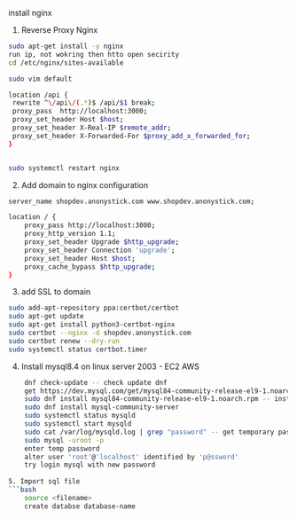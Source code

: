 install nginx 

1. Reverse Proxy Nginx
```bash
sudo apt-get install -y nginx 
run ip, not wokring then htto open secirity
cd /etc/nginx/sites-available

sudo vim default

location /api { 
 rewrite ^\/api\/(.*)$ /api/$1 break;
 proxy_pass  http://localhost:3000;
 proxy_set_header Host $host;
 proxy_set_header X-Real-IP $remote_addr;
 proxy_set_header X-Forwarded-For $proxy_add_x_forwarded_for;
}


sudo systemctl restart nginx
```

2. Add domain to nginx configuration


```bash
server_name shopdev.anonystick.com www.shopdev.anonystick.com;

location / {
    proxy_pass http://localhost:3000; 
    proxy_http_version 1.1;
    proxy_set_header Upgrade $http_upgrade;
    proxy_set_header Connection 'upgrade';
    proxy_set_header Host $host;
    proxy_cache_bypass $http_upgrade;
}
```

3. add SSL to domain 

```bash
sudo add-apt-repository ppa:certbot/certbot
sudo apt-get update
sudo apt-get install python3-certbot-nginx
sudo certbot --nginx -d shopdev.anonystick.com
sudo certbot renew --dry-run
sudo systemctl status certbot.timer
```


4. Install mysql8.4 on linux server 2003 - EC2 AWS
```bash
    dnf check-update -- check update dnf
    get https://dev.mysql.com/get/mysql84-community-release-el9-1.noarch.rpm -- download mysql 8.4
    sudo dnf install mysql84-community-release-el9-1.noarch.rpm -- install mysql by dnf
    sudo dnf install mysql-community-server 
    sudo systemctl status mysqld
    sudo systemctl start mysqld
    sudo cat /var/log/mysqld.log | grep "password" -- get temporary password
    sudo mysql -uroot -p 
    enter temp password
    alter user 'root'@'localhost' identified by 'p@ssword'
    try login mysql with new password
    
5. Import sql file 
```bash
    source <filename>
    create databse database-name
    
